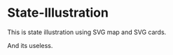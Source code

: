 # State-Illustration

This is state illustration using SVG map and SVG cards.






And its useless.
